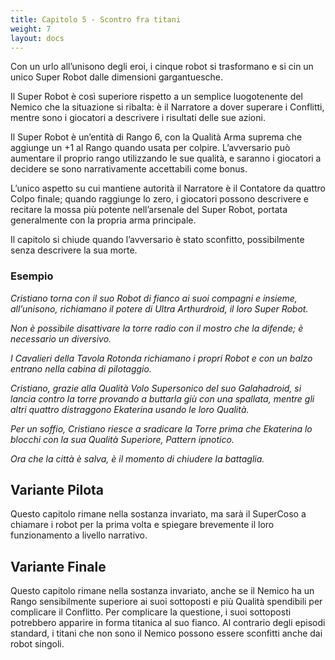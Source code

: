 ```yaml
---
title: Capitolo 5 - Scontro fra titani
weight: 7
layout: docs
---
```


Con un urlo all’unisono degli eroi, i cinque robot si trasformano e si cin un unico Super Robot dalle dimensioni gargantuesche. 

Il Super Robot è così superiore rispetto a un semplice luogotenente del Nemico che la situazione si ribalta: è il Narratore a dover superare i Conflitti, mentre sono i giocatori a descrivere i risultati delle sue azioni. 

Il Super Robot è un’entità di Rango 6, con la Qualità Arma suprema che aggiunge un +1 al Rango quando usata per colpire. L’avversario può aumentare il proprio rango utilizzando le sue qualità, e saranno i giocatori a decidere se sono narrativamente accettabili come bonus.

L’unico aspetto su cui mantiene autorità il Narratore è il Contatore da quattro Colpo finale; quando raggiunge lo zero, i giocatori possono descrivere e recitare la mossa più potente nell’arsenale del Super Robot, portata generalmente con la propria arma principale.

Il capitolo si chiude quando l’avversario è stato sconfitto, possibilmente senza descrivere la sua morte.

### Esempio

<i>Cristiano torna con il suo Robot di fianco ai suoi compagni e insieme, all’unisono, richiamano il potere di Ultra Arthurdroid, il loro Super Robot.</i>

<i>Non è possibile disattivare la torre radio con il mostro che la difende; è necessario un diversivo.</i>

<i>I Cavalieri della Tavola Rotonda richiamano i propri Robot e con un balzo entrano nella cabina di pilotaggio. </i>

<i>Cristiano, grazie alla Qualità Volo Supersonico del suo Galahadroid, si lancia contro la torre provando a buttarla giù con una spallata, mentre gli altri quattro distraggono Ekaterina usando le loro Qualità.</i>

<i>Per un soffio, Cristiano riesce a sradicare la Torre prima che Ekaterina lo blocchi con la sua Qualità Superiore, Pattern ipnotico.</i>

<i>Ora che la città è salva, è il momento di chiudere la battaglia.</i>


## Variante Pilota

Questo capitolo rimane nella sostanza invariato, ma sarà il SuperCoso a chiamare i robot per la prima volta e spiegare brevemente il loro funzionamento a livello narrativo.

 
## Variante Finale

Questo capitolo rimane nella sostanza invariato, anche se il Nemico ha un Rango sensibilmente superiore ai suoi sottoposti e più Qualità spendibili per complicare il Conflitto. Per complicare la questione, i suoi sottoposti potrebbero apparire in forma titanica al suo fianco. Al contrario degli episodi standard, i titani che non sono il Nemico possono essere sconfitti anche dai robot singoli.